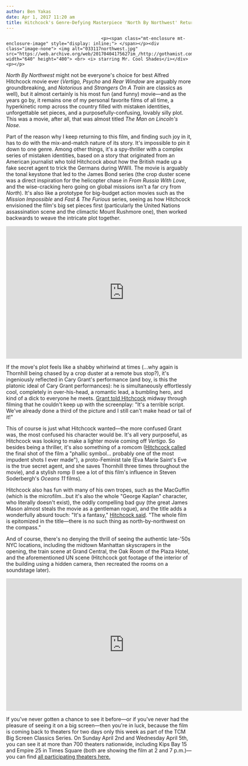 ```yaml
---
author: Ben Yakas
date: Apr 1, 2017 11:20 am
title: Hitchcock's Genre-Defying Masterpiece 'North By Northwest' Returns To Theaters
---
```


	
										<p><span class="mt-enclosure mt-enclosure-image" style="display: inline;"> </span></p><div class="image-none"> <img alt="033117northwest.jpg" src="https://web.archive.org/web/20170404175627im_/http://gothamist.com/attachments/byakas/033117northwest.jpg" width="640" height="400"> <br> <i> starring Mr. Cool Shades</i></div> <p></p>

<p><em>North By Northwest</em> might not be everyone&apos;s choice for best Alfred Hitchcock movie ever (<em>Vertigo, Psycho</em> and <em>Rear Window</em> are arguably more groundbreaking, and <em>Notorious</em> and <em>Strangers On A Train</em> are classics as well), but it almost certainly is his most fun (and funny) movie&#x2014;and as the years go by, it remains one of my personal favorite films of all time, a hyperkinetic romp across the country filled with mistaken identities, unforgettable set pieces, and a purposefully-confusing, lovably silly plot. This was a movie, after all, that was almost titled <em>The Man on Lincoln&apos;s Nose.</em></p>

<p>Part of the reason why I keep returning to this film, and finding such joy in it, has to do with the mix-and-match nature of its story. It&apos;s impossible to pin it down to one genre. Among other things, it&apos;s a spy-thriller with a complex series of mistaken identities, based on a story that originated from an American journalist who told Hitchcock about how the British made up a fake secret agent to trick the Germans during WWII. The movie is arguably the tonal keystone that led to the James Bond series (the crop duster scene was a direct inspiration for the helicopter chase in <em>From Russia With Love</em>, and the wise-cracking hero going on global missions isn&apos;t a far cry from <em>North</em>). It&apos;s also like a prototype for big-budget action movies such as the <em>Mission Impossible</em> and <em>Fast &amp; The Furious</em> series, seeing as how Hitchcock envisioned the film&apos;s big set pieces first (particularly the United Nations assassination scene and the climactic Mount Rushmore one), then worked backwards to weave the intricate plot together.</p>

<p><iframe width="640" height="360" src="https://web.archive.org/web/20170404175627if_/https://www.youtube.com/embed/41PYTHoihcA" frameborder="0" allowfullscreen></iframe></p>

<p>If the move&apos;s plot feels like a shabby whirlwind at times (...why again is Thornhill being chased by a crop duster at a remote bus stop?), it&apos;s ingeniously reflected in Cary Grant&apos;s performance (and boy, is this the platonic ideal of Cary Grant performances): he is simultaneously effortlessly cool, completely in over-his-head, a romantic lead, a bumbling hero, and kind of a dick to everyone he meets. <a href="https://web.archive.org/web/20170404175627/https://books.google.com/books?id=dFnsCgAAQBAJ&amp;pg=PA249&amp;lpg=PA249&amp;dq=it%27s+a+terrible+script+can%27t+make+heads+or+tails&amp;source=bl&amp;ots=gFOAGNKn8W&amp;sig=AM5ce9pYFbWsP5gpgzRwJ0yKQAU&amp;hl=en&amp;sa=X&amp;ved=0ahUKEwjO5qj8zoHTAhVKllQKHeSfArkQ6AEIGjAA#v=onepage&amp;q=it&apos;s%20a%20terrible%20script%20can&apos;t%20make%20heads%20or%20tails&amp;f=false">Grant told Hitchcock</a> midway through filming that he couldn&apos;t keep up with the screenplay: &quot;It&apos;s a terrible script. We&apos;ve already done a third of the picture and I still can&apos;t make head or tail of it!&quot; </p>

<p>This of course is just what Hitchcock wanted&#x2014;the more confused Grant was, the most confused his character would be. It&apos;s all very purposeful, as Hitchcock was looking to make a lighter movie coming off <em>Vertigo</em>. So besides being a thriller, it&apos;s also something of a romcom (<a href="https://web.archive.org/web/20170404175627/https://books.google.com/books?id=3KGPBQAAQBAJ&amp;pg=PA85&amp;lpg=PA85&amp;dq=%22probably+one+of+the+most+impudent+shots+I+ever+made%22&amp;source=bl&amp;ots=pmlXk6uY2O&amp;sig=WhDygXWUOImEy6-hdSggfmJCU94&amp;hl=en&amp;sa=X&amp;ved=0ahUKEwiMy4KL0oHTAhWL6oMKHXrcBEIQ6AEIJTAC#v=onepage&amp;q=%22probably%20one%20of%20the%20most%20impudent%20shots%20I%20ever%20made%22&amp;f=false">Hitchcock called</a> the final shot of the film a &quot;phallic symbol... probably one of the most impudent shots I ever made&quot;), a proto-Feminist tale (Eva Marie Saint&apos;s Eve is the true secret agent, and she saves Thornhill three times throughout the movie), and a stylish romp (I see a lot of this film&apos;s influence in Steven Soderbergh&apos;s <em>Oceans 11</em> films). </p>

<p>Hitchcock also has fun with many of his own tropes, such as the MacGuffin (which is the microfilm...but it&apos;s also the whole &quot;George Kaplan&quot; character, who literally doesn&apos;t exist), the oddly compelling bad guy (the great James Mason almost steals the movie as a gentleman rogue), and the title adds a wonderfully absurd touch: &quot;It&apos;s a fantasy,&quot; <a href="https://web.archive.org/web/20170404175627/https://books.google.com/books?id=bvYOxyr1OtIC&amp;pg=PA181&amp;lpg=PA181&amp;dq=The+whole+film+is+epitomized+in+the+title&amp;source=bl&amp;ots=lK5RM-F1DW&amp;sig=jLYPD3SBGX1XV-o1awy4mjHqeRA&amp;hl=en&amp;sa=X&amp;ved=0ahUKEwiW1qWD0oHTAhUp6YMKHdrOBKIQ6AEIGjAA#v=onepage&amp;q=The%20whole%20film%20is%20epitomized%20in%20the%20title&amp;f=false">Hitchcock said</a>. &quot;The whole film is epitomized in the title&#x2014;there is no such thing as north-by-northwest on the compass.&quot; </p>

<p>And of course, there&apos;s no denying the thrill of seeing the authentic late-&apos;50s NYC locations, including the midtown Manhattan skyscrapers in the opening, the train scene at Grand Central, the Oak Room of the Plaza Hotel, and the aforementioned UN scene (Hitchcock got footage of the interior of the building using a hidden camera, then recreated the rooms on a soundstage later).</p>

<p><iframe width="640" height="360" src="https://web.archive.org/web/20170404175627if_/https://www.youtube.com/embed/NjJDL0PUxX4" frameborder="0" allowfullscreen></iframe></p>

<p>If you&apos;ve never gotten a chance to see it before&#x2014;or if you&apos;ve never had the pleasure of seeing it on a big screen&#x2014;then you&apos;re in luck, because the film is coming back to theaters for two days only this week as part of the TCM Big Screen Classics Series. On Sunday April 2nd and Wednesday April 5th, you can see it at more than 700 theaters nationwide, including  Kips Bay 15 and Empire 25 in Times Square (both are showing the film at 2 and 7 p.m.)&#x2014;you can find <a href="https://web.archive.org/web/20170404175627/https://www.fathomevents.com/events/north-by-northwest">all participating theaters here.</a></p>					
										
									
				
